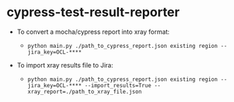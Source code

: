 # cypress-test-result-reporter
- To convert a mocha/cypress report into xray format:
  - `python main.py ./path_to_cypress_report.json existing region --jira_key=OCL-****`

- To import xray results file to Jira:
  - `python main.py ./path_to_cypress_report.json existing region --jira_key=OCL-**** --import_results=True --xray_report=./path_to_xray_file.json`